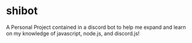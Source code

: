 # shibot

A Personal Project contained in a discord bot to help me expand and learn on my knowledge of javascript, node.js, and
discord.js!
